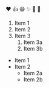 :heart:
:+1:
:smile:
:sparkles:
:tada:
🎄
1. Item 1
2. Item 2
3. Item 3
   1. Item 3a
   2. Item 3b

* Item 1
* Item 2
  * Item 2a
  * Item 2b
